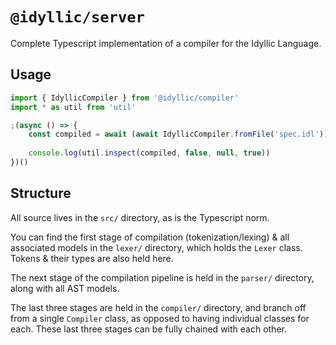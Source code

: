 # `@idyllic/server`

Complete Typescript implementation of a compiler for the Idyllic Language.

## Usage

```typescript
import { IdyllicCompiler } from '@idyllic/compiler'
import * as util from 'util'

;(async () => {
	const compiled = await (await IdyllicCompiler.fromFile('spec.idl')).compile()
    
    console.log(util.inspect(compiled, false, null, true))
})()
```

## Structure

All source lives in the `src/` directory, as is the Typescript norm.

You can find the first stage of compilation (tokenization/lexing) & all associated models in the `lexer/` directory, 
which holds the 
`Lexer` class. Tokens & their types are also held here.

The next stage of the compilation pipeline is held in the `parser/` directory, along with all AST models.

The last three stages are held in the `compiler/` directory, and branch off from a single `Compiler` class, as 
opposed to having individual classes for each. These last three stages can be fully chained with each other.
